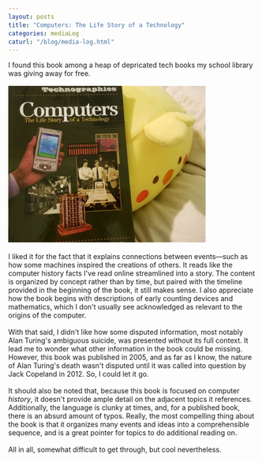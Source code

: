 ```yaml
---
layout: posts
title: "Computers: The Life Story of a Technology"
categories: mediaLog
caturl: "/blog/media-log.html"
---
```

I found this book among a heap of depricated tech books my school library was giving away for free.
<br><br><img src="/images/for-posts/computers-life-story.png" width="400px">
<br><br>I liked it for the fact that it explains connections between events—such as how some machines inspired the creations of others. It reads like the computer history facts I've read online streamlined into a story. The content is organized by concept rather than by time, but paired with the timeline provided in the beginning of the book, it still makes sense. I also appreciate how the book begins with descriptions of early counting devices and mathematics, which I don't usually see acknowledged as relevant to the origins of the computer.
<br><br>With that said, I didn't like how some disputed information, most notably Alan Turing's ambiguous suicide, was presented without its full context. It lead me to wonder what other information in the book could be missing. However, this book was published in 2005, and as far as I know, the nature of Alan Turing's death wasn't disputed until it was called into question by Jack Copeland in 2012. So, I could let it go.
<br><br>It should also be noted that, because this book is focused on computer <i>history</i>, it doesn't provide ample detail on the adjacent topics it references. Additionally, the language is clunky at times, and, for a published book, there is an absurd amount of typos. Really, the most compelling thing about the book is that it organizes many events and ideas into a comprehensible sequence, and is a great pointer for topics to do additional reading on.
<br><br>All in all, somewhat difficult to get through, but cool nevertheless.